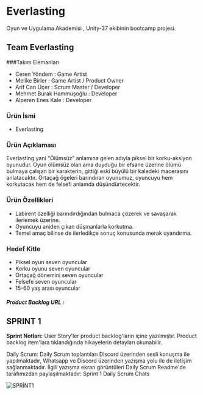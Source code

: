 # Everlasting
Oyun ve Uygulama Akademisi , Unity-37 ekibinin bootcamp projesi.

## Team Everlasting

###Takım Elemanları
* Ceren Yöndem : Game Artist
* Melike Birler : Game Artist / Product Owner 
* Arif Can Üçer : Scrum Master / Developer
* Mehmet Burak Hammuşoğlu : Developer
* Alperen Enes Kale : Developer

### Ürün İsmi

  - Everlasting

### Ürün Açıklaması

  Everlasting yani “Ölümsüz” anlamına gelen adıyla piksel bir korku-aksiyon oyunudur. Oyun ölümsüz olan ama duyduğu bir efsane üzerine ölümü bulmaya çalışan bir karakterin, gittiği eski büyülü bir kaledeki macerasını anlatacaktır. Ortaçağ ögeleri barındıran oyunumuz, oyuncuyu hem korkutacak hem de felsefi anlamda düşündürtecektir.
  
### Ürün Özellikleri

* Labirent özelliği barındırdığından bulmaca çözerek ve savaşarak ilerlemek üzerine.
* Oyuncuyu aniden çıkan düşmanlarla korkutma.
* Temel amaç bilinse de ilerledikçe sonuç konusunda merak uyandırma.

### Hedef Kitle

* Piksel oyun seven oyuncular
* Korku oyunu seven oyuncular
* Ortaçağ dönemini seven oyuncular
* Felsefe seven oyuncular
* 15-60 yaş arası oyuncular

##### Product Backlog URL : 

## SPRINT 1

  **Sprint Notları:** User Story'ler product backlog'ların içine yazılmıştır. Product backlog item'lara tıklandığında hikayelerin detayları okunabilir.
  
  Daily Scrum: Daily Scrum toplantıları Discord üzerinden sesli konuşma ile yapılmaktadır, Whatsapp ve Discord üzerinden yazışma yolu ile de iletişim sağlanmaktadır. İlgili yazışma ekran görüntüleri Daily Scrum Readme'de tarafımızdan paylaşılmaktadır: Sprint 1 Daily Scrum Chats
  
![SPRİNT1](https://user-images.githubusercontent.com/91126291/167292648-3ed83d1a-70a2-4095-a1ac-7fb2e424e2ef.png)



